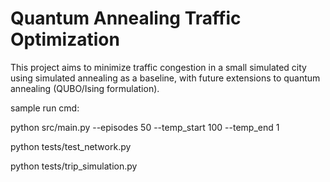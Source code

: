 # Quantum Annealing Traffic Optimization

This project aims to minimize traffic congestion in a small simulated city using simulated annealing as a baseline, with future extensions to quantum annealing (QUBO/Ising formulation).


sample run cmd:

python src/main.py --episodes 50 --temp_start 100 --temp_end 1

python tests/test_network.py

python tests/trip_simulation.py